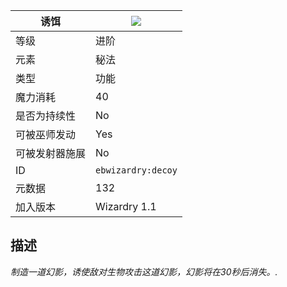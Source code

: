 | 诱饵 |![](https://github.com/Electroblob77/Wizardry/blob/1.12.2/src/main/resources/assets/ebwizardry/textures/spells/decoy.png)|
|---|---|
| 等级 | 进阶 |
| 元素 | 秘法 |
| 类型 | 功能 |
| 魔力消耗 | 40 |
| 是否为持续性 | No |
| 可被巫师发动 | Yes |
| 可被发射器施展 | No |
| ID | `ebwizardry:decoy` |
| 元数据 | 132 |
| 加入版本 | Wizardry 1.1 |
## 描述
_制造一道幻影，诱使敌对生物攻击这道幻影，幻影将在30秒后消失。._
